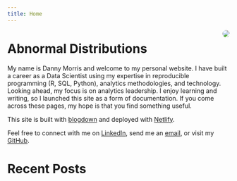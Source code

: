 ```yaml
---
title: Home
---
```


<img src="/img/family-pic-bills-game.jpg" style="max-width:25%;border-radius:50%;float:right;"/>

# Abnormal Distributions

My name is Danny Morris and welcome to my personal website. I have built a career as a Data Scientist using my expertise in reproducible programming (R, SQL, Python), analytics methodologies, and technology. Looking ahead, my focus is on analytics leadership. I enjoy learning and writing, so I launched this site as a form of documentation. If you come across these pages, my hope is that you find something useful.

This site is built with [blogdown](https://github.com/rstudio/blogdown) and deployed with [Netlify](https://www.netlify.com/).

Feel free to connect with me on [LinkedIn](https://www.linkedin.com/in/drmorris87/), send me an [email](mailto:drmorris87@outlook.com), or visit my [GitHub](https://github.com/dannymorris).

# Recent Posts